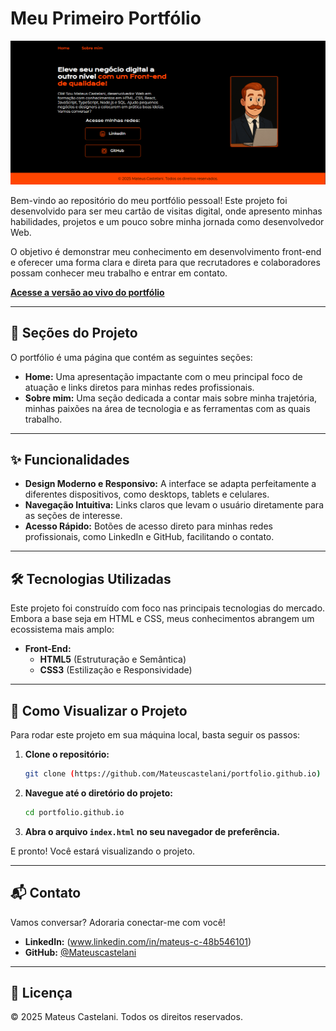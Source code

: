 # Meu Primeiro Portfólio

![Página inicial do Portfólio](assets/portfolio.print.png)

Bem-vindo ao repositório do meu portfólio pessoal! Este projeto foi desenvolvido para ser meu cartão de visitas digital, onde apresento minhas habilidades, projetos e um pouco sobre minha jornada como desenvolvedor Web.

O objetivo é demonstrar meu conhecimento em desenvolvimento front-end e oferecer uma forma clara e direta para que recrutadores e colaboradores possam conhecer meu trabalho e entrar em contato.

**[Acesse a versão ao vivo do portfólio](http://127.0.0.1:5501/index.html)**

---

## 📖 Seções do Projeto

O portfólio é uma página que contém as seguintes seções:

* **Home:** Uma apresentação impactante com o meu principal foco de atuação e links diretos para minhas redes profissionais.
* **Sobre mim:** Uma seção dedicada a contar mais sobre minha trajetória, minhas paixões na área de tecnologia e as ferramentas com as quais trabalho.

---

## ✨ Funcionalidades

* **Design Moderno e Responsivo:** A interface se adapta perfeitamente a diferentes dispositivos, como desktops, tablets e celulares.
* **Navegação Intuitiva:** Links claros que levam o usuário diretamente para as seções de interesse.
* **Acesso Rápido:** Botões de acesso direto para minhas redes profissionais, como LinkedIn e GitHub, facilitando o contato.

---

## 🛠️ Tecnologias Utilizadas

Este projeto foi construído com foco nas principais tecnologias do mercado. Embora a base seja em HTML e CSS, meus conhecimentos abrangem um ecossistema mais amplo:

* **Front-End:**
    * **HTML5** (Estruturação e Semântica)
    * **CSS3** (Estilização e Responsividade)

---

## 🚀 Como Visualizar o Projeto

Para rodar este projeto em sua máquina local, basta seguir os passos:

1.  **Clone o repositório:**
    ```bash
    git clone (https://github.com/Mateuscastelani/portfolio.github.io)
    ```
2.  **Navegue até o diretório do projeto:**
    ```bash
    cd portfolio.github.io
    ```
3.  **Abra o arquivo `index.html` no seu navegador de preferência.**

E pronto! Você estará visualizando o projeto.

---

## 📬 Contato

Vamos conversar? Adoraria conectar-me com você!

* **LinkedIn:** (www.linkedin.com/in/mateus-c-48b546101)
* **GitHub:** [@Mateuscastelani](https://github.com/Mateuscastelani)

---

## 📝 Licença

© 2025 Mateus Castelani. Todos os direitos reservados.
